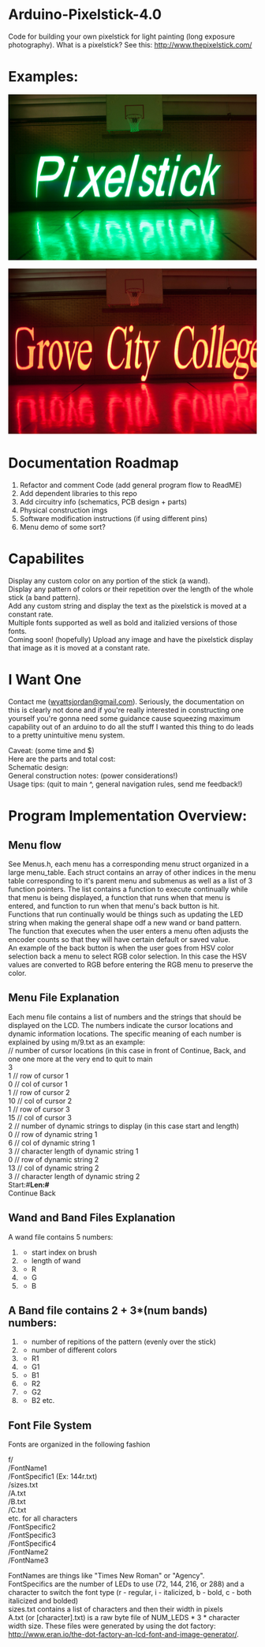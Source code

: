 # Arduino-Pixelstick-4.0
Code for building your own pixelstick for light painting (long exposure photography). What is a pixelstick? See this: http://www.thepixelstick.com/

# Examples:
![Demo](/imgs/pxl_stick.jpg)  

![Red Times New Roman Text](/imgs/pxl_gcc.jpg)  

# Documentation Roadmap  
1. Refactor and comment Code (add general program flow to ReadME)
2. Add dependent libraries to this repo
3. Add circuitry info (schematics, PCB design + parts)
4. Physical construction imgs
5. Software modification instructions (if using different pins)
6. Menu demo of some sort? 

# Capabilites

  Display any custom color on any portion of the stick (a wand).  
  Display any pattern of colors or their repetition over the length of the whole stick (a band pattern).  
  Add any custom string and display the text as the pixelstick is moved at a constant rate.  
      Multiple fonts supported as well as bold and italizied versions of those fonts.  
  Coming soon! (hopefully) Upload any image and have the pixelstick display that image as it is moved at a constant rate.  

# I Want One
  Contact me (wyattsjordan@gmail.com). Seriously, the documentation on this is clearly not done and if you're really interested in constructing one yourself you're gonna need some guidance cause squeezing maximum capability out of an arduino to do all the stuff I wanted this thing to do leads to a pretty unintuitive menu system.  

  Caveat: (some time and $)  
  Here are the parts and total cost:  
  Schematic design:  
  General construction notes: (power considerations!)  
  Usage tips: (quit to main ^, general navigation rules, send me feedback!)  

# Program Implementation Overview:  

## Menu flow  
See Menus.h, each menu has a corresponding menu struct organized in a large menu_table. Each struct contains an array of other indices in the menu table corresponding to it's parent menu and submenus as well as a list of 3 function pointers. The list contains a function to execute continually while that menu is being displayed, a function that runs when that menu is entered, and function to run when that menu's back button is hit.  
Functions that run continually would be things such as updating the LED string when making the general shape odf a new wand or band pattern.  
The function that executes when the user enters a menu often adjusts the encoder counts so that they will have certain default or saved value.  
 An example of the back button is when the user goes from HSV color selection back a menu to select RGB color selection. In this case the HSV values are converted to RGB before entering the RGB menu to preserve the color.


## Menu File Explanation  
Each menu file contains a list of numbers and the strings that should be displayed on the LCD. The numbers indicate the cursor locations and dynamic information locations. The specific meaning of each number is explained by using m/9.txt as an example:  
// number of cursor locations (in this case in front of Continue, Back, and one one more at the very end to quit to main  
3          
1	 // row of cursor 1  
0	 // col of cursor 1  
1	 // row of cursor 2  
10       // col of cursor 2  
1 	 // row of cursor 3  
15	 // col of cursor 3  
2        // number of dynamic strings to display (in this case start and length)  
0	 // row of dynamic string 1  
6	 // col of dynamic string 1  
3	 // character length of dynamic string 1  
0	 // row of dynamic string 2  
13	 // col of dynamic string 2  
3	 // character length of dynamic string 2  
Start:#__Len:#__  
 Continue  Back   

## Wand and Band Files Explanation  
A wand file contains 5 numbers:  
1. - start index on brush  
2. - length of wand  
3. - R  
4. - G  
5. - B  

## A Band file contains 2 + 3*(num bands) numbers:
1. - number of repitions of the pattern (evenly over the stick)
2. - number of different colors
3. - R1
4. - G1
5. - B1
6. - R2
7. - G2
8. - B2
etc.  

## Font File System  
Fonts are organized in the following fashion  

f/  
   /FontName1  
	/FontSpecific1 (Ex: 144r.txt)  
		/sizes.txt  
		/A.txt  
		/B.txt  
		/C.txt  
		etc. for all characters  
	/FontSpecific2  
	/FontSpecific3  
	/FontSpecific4  
   /FontName2  
   /FontName3  

FontNames are things like "Times New Roman" or "Agency".  
    FontSpecifics are the number of LEDs to use (72, 144, 216, or 288) and a character to switch the font type (r - regular, i - italicized, b - bold, c - both italicized and bolded)  
        sizes.txt contains a list of characters and then their width in pixels  
	A.txt (or [character].txt) is a raw byte file of NUM_LEDS * 3 * character width size. These files were generated by using the dot factory: http://www.eran.io/the-dot-factory-an-lcd-font-and-image-generator/.  


